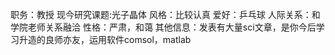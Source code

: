 职务：教授
现今研究课题:光子晶体
风格：比较认真
爱好：乒乓球
人际关系：和学院老师关系融洽
性格：严肃，和蔼
其他信息：发表有大量sci文章，是你今后学习升造的良师亦友，运用软件comsol，matlab